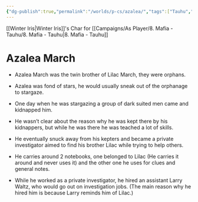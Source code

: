 ```yaml
---
{"dg-publish":true,"permalink":"/worlds/p-cs/azalea/","tags":["Tauhu","Mafia"]}
---
```


[[Winter Iris\|Winter Iris]]'s Char for [[Campaigns/As Player/8. Mafia - Tauhu/8. Mafia - Tauhu\|8. Mafia - Tauhu]]
# Azalea March

- Azalea March was the twin brother of Lilac March, they were orphans.
    
- Azalea was fond of stars, he would usually sneak out of the orphanage to stargaze. 
    
- One day when he was stargazing a group of dark suited men came and kidnapped him.
    
- He wasn’t clear about the reason why he was kept there by his kidnappers, but while he was there he was teached a lot of skills.
    
- He eventually snuck away from his kepters and became a private investigator aimed to find his brother Lilac while trying to help others.
    
- He carries around 2 notebooks, one belonged to Lilac (He carries it around and never uses it) and the other one he uses for clues and general notes.
    
- While he worked as a private investigator, he hired an assistant Larry Waltz, who would go out on investigation jobs. (The main reason why he hired him is because Larry reminds him of Lilac.)
    

  